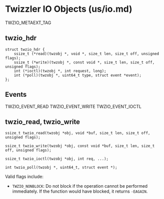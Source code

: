 Twizzler IO Objects (us/io.md)
===================

TWZIO_METAEXT_TAG

## twzio_hdr

``` {.c}
struct twzio_hdr {
	ssize_t (*read)(twzobj *, void *, size_t len, size_t off, unsigned flags);
	ssize_t (*write)(twzobj *, const void *, size_t len, size_t off, unsigned flags);
	int (*ioctl)(twzobj *, int request, long);
	int (*poll)(twzobj *, uint64_t type, struct event *event);
};
```

## Events

TWZIO_EVENT_READ
TWZIO_EVENT_WRITE
TWZIO_EVENT_IOCTL

## twzio_read, twzio_write

``` {.c}
ssize_t twzio_read(twzobj *obj, void *buf, size_t len, size_t off, unsigned flags);
```

``` {.c}
ssize_t twzio_write(twzobj *obj, const void *buf, size_t len, size_t off, unsigned flags);
```

``` {.c}
ssize_t twzio_ioctl(twzobj *obj, int req, ...);
```

``` {.c}
int twzio_poll(twzobj *, uint64_t, struct event *);
```

Valid flags include:

* `TWZIO_NONBLOCK`: Do not block if the operation cannot be performed immediately. If the function
  would have blocked, it returns `-EAGAIN`.

